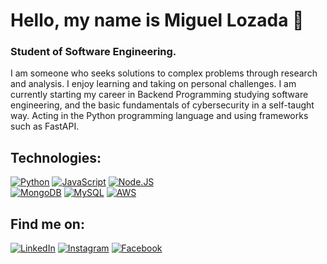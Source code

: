 # Hello, my name is Miguel Lozada 👋

### Student of Software Engineering.

  I am someone who seeks solutions to complex problems through research and analysis.  I enjoy learning and taking on personal challenges.  I am currently starting my career in Backend Programming studying software engineering, and the basic fundamentals of cybersecurity in a self-taught way.  Acting in the Python programming language and using frameworks such as FastAPI.

## Technologies:
[![Python](https://img.shields.io/badge/Python-yellow?style=for-the-badge&logo=python&logoColor=white&labelColor=101010)]()
[![JavaScript](https://img.shields.io/badge/JavaScript-F7DF1E?style=for-the-badge&logo=javascript&logoColor=white&labelColor=101010)]()
[![Node.JS](https://img.shields.io/badge/Node.JS-339933?style=for-the-badge&logo=node.js&logoColor=white&labelColor=101010)]()
<br>
[![MongoDB](https://img.shields.io/badge/MongoDB-47A248?style=for-the-badge&logo=mongodb&logoColor=white&labelColor=101010)]()
[![MySQL](https://img.shields.io/badge/MySQL-4479A1?style=for-the-badge&logo=mysql&logoColor=white&labelColor=101010)]()
[![AWS](https://img.shields.io/badge/AWS-232F3E?style=for-the-badge&logo=amazon-aws&logoColor=white&labelColor=101010)]()

## Find me on:

[![LinkedIn](https://img.shields.io/badge/LinkedIn-Miguel_Lozada-0077B5?style=for-the-badge&logo=linkedin&logoColor=white&labelColor=101010)](https://www.linkedin.com/in/lozada98?utm_source=share&utm_campaign=share_via&utm_content=profile&utm_medium=android_app) 
[![Instagram](https://img.shields.io/badge/Instagram-@Alejandro__z-E4405F?style=for-the-badge&logo=instagram&logoColor=white&labelColor=101010)](https://instagram.com/alejandroo__z?igshid=OGQ5ZDc2ODk2ZA==) 
[![Facebook](https://img.shields.io/badge/Facebook-@Miguellozada-1877F2?style=for-the-badge&logo=facebook&logoColor=white&labelColor=101010)](https://www.facebook.com/miguelozada989)
